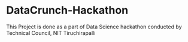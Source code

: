 # DataCrunch-Hackathon
This Project is done as a part of Data Science hackathon conducted by Technical Council, NIT Tiruchirapalli
